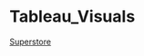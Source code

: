 # Tableau_Visuals
[Superstore](https://public.tableau.com/views/SuperstoreAnalysis_16936234030230/Dashboard1?:language=en-US&:display_count=n&:origin=viz_share_link)
